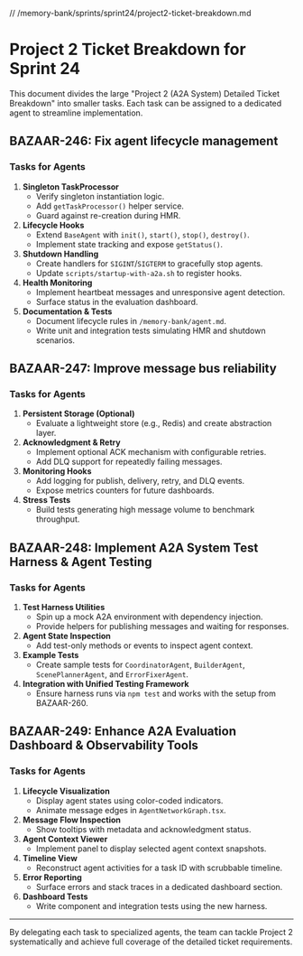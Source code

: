 // /memory-bank/sprints/sprint24/project2-ticket-breakdown.md
# Project 2 Ticket Breakdown for Sprint 24

This document divides the large "Project 2 (A2A System) Detailed Ticket Breakdown" into smaller tasks. Each task can be assigned to a dedicated agent to streamline implementation.

## BAZAAR-246: Fix agent lifecycle management

### Tasks for Agents
1. **Singleton TaskProcessor**
   - Verify singleton instantiation logic.
   - Add `getTaskProcessor()` helper service.
   - Guard against re-creation during HMR.
2. **Lifecycle Hooks**
   - Extend `BaseAgent` with `init()`, `start()`, `stop()`, `destroy()`.
   - Implement state tracking and expose `getStatus()`.
3. **Shutdown Handling**
   - Create handlers for `SIGINT`/`SIGTERM` to gracefully stop agents.
   - Update `scripts/startup-with-a2a.sh` to register hooks.
4. **Health Monitoring**
   - Implement heartbeat messages and unresponsive agent detection.
   - Surface status in the evaluation dashboard.
5. **Documentation & Tests**
   - Document lifecycle rules in `/memory-bank/agent.md`.
   - Write unit and integration tests simulating HMR and shutdown scenarios.

## BAZAAR-247: Improve message bus reliability

### Tasks for Agents
1. **Persistent Storage (Optional)**
   - Evaluate a lightweight store (e.g., Redis) and create abstraction layer.
2. **Acknowledgment & Retry**
   - Implement optional ACK mechanism with configurable retries.
   - Add DLQ support for repeatedly failing messages.
3. **Monitoring Hooks**
   - Add logging for publish, delivery, retry, and DLQ events.
   - Expose metrics counters for future dashboards.
4. **Stress Tests**
   - Build tests generating high message volume to benchmark throughput.

## BAZAAR-248: Implement A2A System Test Harness & Agent Testing

### Tasks for Agents
1. **Test Harness Utilities**
   - Spin up a mock A2A environment with dependency injection.
   - Provide helpers for publishing messages and waiting for responses.
2. **Agent State Inspection**
   - Add test-only methods or events to inspect agent context.
3. **Example Tests**
   - Create sample tests for `CoordinatorAgent`, `BuilderAgent`, `ScenePlannerAgent`, and `ErrorFixerAgent`.
4. **Integration with Unified Testing Framework**
   - Ensure harness runs via `npm test` and works with the setup from BAZAAR-260.

## BAZAAR-249: Enhance A2A Evaluation Dashboard & Observability Tools

### Tasks for Agents
1. **Lifecycle Visualization**
   - Display agent states using color-coded indicators.
   - Animate message edges in `AgentNetworkGraph.tsx`.
2. **Message Flow Inspection**
   - Show tooltips with metadata and acknowledgment status.
3. **Agent Context Viewer**
   - Implement panel to display selected agent context snapshots.
4. **Timeline View**
   - Reconstruct agent activities for a task ID with scrubbable timeline.
5. **Error Reporting**
   - Surface errors and stack traces in a dedicated dashboard section.
6. **Dashboard Tests**
   - Write component and integration tests using the new harness.

---

By delegating each task to specialized agents, the team can tackle Project 2 systematically and achieve full coverage of the detailed ticket requirements.

